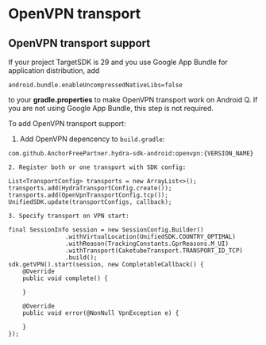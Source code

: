 # OpenVPN transport

## OpenVPN transport support

If your project TargetSDK is 29 and you use Google App Bundle for application distribution, add

```text
android.bundle.enableUncompressedNativeLibs=false
```

to your **gradle.properties** to make OpenVPN transport work on Android Q. If you are not using Google App Bundle, this step is not required.

To add OpenVPN transport support:

1. Add OpenVPN depencency to `build.gradle`:

```text
com.github.AnchorFreePartner.hydra-sdk-android:openvpn:{VERSION_NAME}
```

    2. Register both or one transport with SDK config:

```text
List<TransportConfig> transports = new ArrayList<>();
transports.add(HydraTransportConfig.create());
transports.add(OpenVpnTransportConfig.tcp());
UnifiedSDK.update(transportConfigs, callback);
```

    3. Specify transport on VPN start:

```text
final SessionInfo session = new SessionConfig.Builder()
                .withVirtualLocation(UnifiedSDK.COUNTRY_OPTIMAL)
                .withReason(TrackingConstants.GprReasons.M_UI)
                .withTransport(CaketubeTransport.TRANSPORT_ID_TCP)
                .build();
sdk.getVPN().start(session, new CompletableCallback() {
    @Override
    public void complete() {

    }

    @Override
    public void error(@NonNull VpnException e) {

    }
});
```

## 

